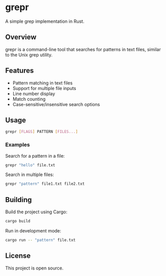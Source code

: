 # grepr

A simple grep implementation in Rust.

## Overview

grepr is a command-line tool that searches for patterns in text files, similar to the Unix grep utility.

## Features

- Pattern matching in text files
- Support for multiple file inputs
- Line number display
- Match counting
- Case-sensitive/insensitive search options

## Usage

```bash
grepr [FLAGS] PATTERN [FILES...]
```

### Examples

Search for a pattern in a file:
```bash
grepr "hello" file.txt
```

Search in multiple files:
```bash
grepr "pattern" file1.txt file2.txt
```

## Building

Build the project using Cargo:

```bash
cargo build
```

Run in development mode:
```bash
cargo run -- "pattern" file.txt
```

## License

This project is open source. 